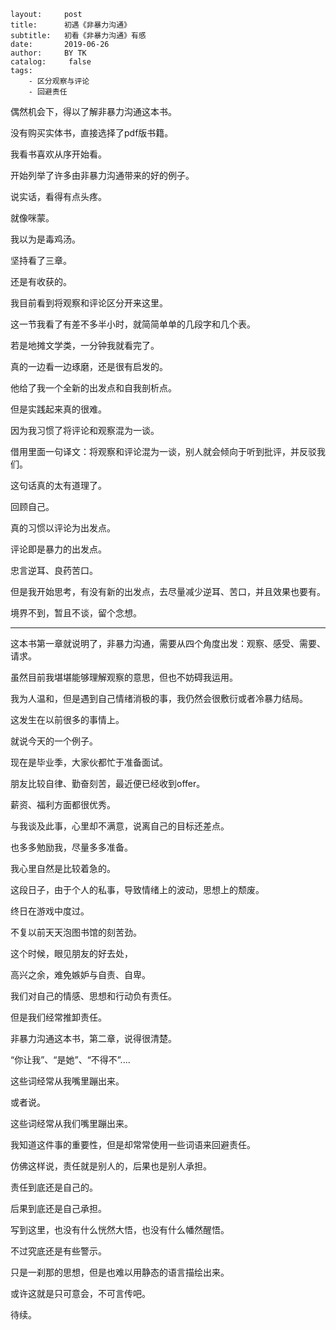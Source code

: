 ```
layout:     post
title:      初遇《非暴力沟通》
subtitle:   初看《非暴力沟通》有感
date:       2019-06-26
author:     BY TK
catalog: 	 false
tags:
    - 区分观察与评论
    - 回避责任
```

偶然机会下，得以了解非暴力沟通这本书。

没有购买实体书，直接选择了pdf版书籍。

我看书喜欢从序开始看。

开始列举了许多由非暴力沟通带来的好的例子。

说实话，看得有点头疼。

就像咪蒙。

我以为是毒鸡汤。

坚持看了三章。

还是有收获的。

我目前看到将观察和评论区分开来这里。

这一节我看了有差不多半小时，就简简单单的几段字和几个表。

若是地摊文学类，一分钟我就看完了。

真的一边看一边琢磨，还是很有启发的。

他给了我一个全新的出发点和自我剖析点。

但是实践起来真的很难。

因为我习惯了将评论和观察混为一谈。

借用里面一句译文：将观察和评论混为一谈，别人就会倾向于听到批评，并反驳我们。

这句话真的太有道理了。

回顾自己。

真的习惯以评论为出发点。

评论即是暴力的出发点。

忠言逆耳、良药苦口。

但是我开始思考，有没有新的出发点，去尽量减少逆耳、苦口，并且效果也要有。

境界不到，暂且不谈，留个念想。

------

这本书第一章就说明了，非暴力沟通，需要从四个角度出发：观察、感受、需要、请求。

虽然目前我堪堪能够理解观察的意思，但也不妨碍我运用。

我为人温和，但是遇到自己情绪消极的事，我仍然会很敷衍或者冷暴力结局。

这发生在以前很多的事情上。

就说今天的一个例子。

现在是毕业季，大家伙都忙于准备面试。

朋友比较自律、勤奋刻苦，最近便已经收到offer。

薪资、福利方面都很优秀。

与我谈及此事，心里却不满意，说离自己的目标还差点。

也多多勉励我，尽量多多准备。

我心里自然是比较着急的。

这段日子，由于个人的私事，导致情绪上的波动，思想上的颓废。

终日在游戏中度过。

不复以前天天泡图书馆的刻苦劲。

这个时候，眼见朋友的好去处，

高兴之余，难免嫉妒与自责、自卑。

我们对自己的情感、思想和行动负有责任。

但是我们经常推卸责任。

非暴力沟通这本书，第二章，说得很清楚。

“你让我”、“是她”、“不得不”....

这些词经常从我嘴里蹦出来。

或者说。

这些词经常从我们嘴里蹦出来。

我知道这件事的重要性，但是却常常使用一些词语来回避责任。

仿佛这样说，责任就是别人的，后果也是别人承担。

责任到底还是自己的。

后果到底还是自己承担。

写到这里，也没有什么恍然大悟，也没有什么幡然醒悟。

不过究底还是有些警示。

只是一刹那的思想，但是也难以用静态的语言描绘出来。

或许这就是只可意会，不可言传吧。

待续。